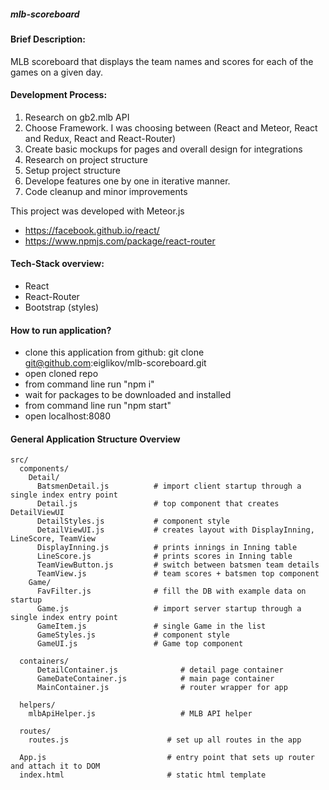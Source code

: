 ##### mlb-scoreboard

#### Brief Description:
MLB scoreboard that displays the team names and scores for each of the games on a given day.


#### Development Process:
1. Research on gb2.mlb API
2. Choose Framework. I was choosing between (React and Meteor, React and Redux, React and React-Router)
3. Create basic mockups for pages and overall design for integrations
4. Research on project structure
5. Setup project structure
6. Develope features one by one in iterative manner.
7. Code cleanup and minor improvements

This project was developed with Meteor.js
* https://facebook.github.io/react/
* https://www.npmjs.com/package/react-router

#### Tech-Stack overview:
* React 
* React-Router
* Bootstrap (styles)

#### How to run application?

* clone this application from github: git clone git@github.com:eiglikov/mlb-scoreboard.git
* open cloned repo
* from command line run "npm i"
* wait for packages to be downloaded and installed
* from command line run "npm start"
* open localhost:8080

#### General Application Structure Overview


```
src/
  components/
    Detail/
      BatsmenDetail.js          # import client startup through a single index entry point
      Detail.js                 # top component that creates DetailViewUI
      DetailStyles.js           # component style
      DetailViewUI.js           # creates layout with DisplayInning, LineScore, TeamView
      DisplayInning.js          # prints innings in Inning table
      LineScore.js              # prints scores in Inning table
      TeamViewButton.js         # switch between batsmen team details
      TeamView.js               # team scores + batsmen top component
    Game/
      FavFilter.js              # fill the DB with example data on startup
      Game.js                   # import server startup through a single index entry point
      GameItem.js               # single Game in the list
      GameStyles.js             # component style
      GameUI.js                 # Game top component

  containers/
      DetailContainer.js              # detail page container
      GameDateContainer.js            # main page container
      MainContainer.js                # router wrapper for app

  helpers/
    mlbApiHelper.js                   # MLB API helper

  routes/
    routes.js                      # set up all routes in the app

  App.js                           # entry point that sets up router and attach it to DOM
  index.html                       # static html template
```
